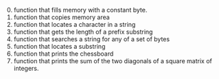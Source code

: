 0. function that fills memory with a constant byte.
1. function that copies memory area
2. function that locates a character in a string
3. function that gets the length of a prefix substring
4. function that searches a string for any of a set of bytes
5. function that locates a substring
6. function that prints the chessboard
7. function that prints the sum of the two diagonals of a square matrix of integers.
